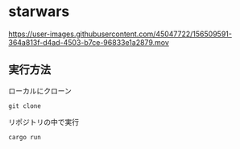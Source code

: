 # starwars

https://user-images.githubusercontent.com/45047722/156509591-364a813f-d4ad-4503-b7ce-96833e1a2879.mov

## 実行方法

ローカルにクローン

`git clone`

リポジトリの中で実行




`cargo run`
